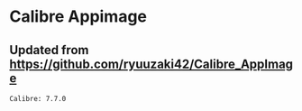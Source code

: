 # Calibre Appimage

## Updated from https://github.com/ryuuzaki42/Calibre_AppImage
    Calibre: 7.7.0
